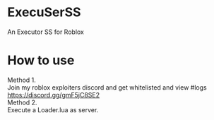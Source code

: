 # ExecuSerSS
An Executor SS for Roblox
# How to use
Method 1. <br />
Join my roblox exploiters discord and get whitelisted and view #logs <br />
https://discord.gg/gmF5jC8SE2 <br />
Method 2. <br />
Execute a Loader.lua as server.
